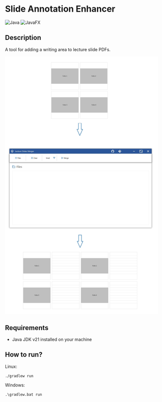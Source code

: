 # Slide Annotation Enhancer
![Java](https://img.shields.io/badge/Java-ED8B00?style=for-the-badge&logo=openjdk&logoColor=white) ![JavaFX](https://img.shields.io/badge/javafx-%23FF0000.svg?style=for-the-badge&logo=javafx&logoColor=white)

## Description
A tool for adding a writing area to lecture slide PDFs.

![](https://github.com/BAAMMM1/Slide-Annotation-Enhancer/blob/4d7dd48012d59d93e06124bf01a769aee534c8e2/images/teaser.jpg)

## Requirements
- Java JDK v21 installed on your machine

## How to run?
Linux:
```
./gradlew run
```

Windows:
```
.\gradlew.bat run
```
